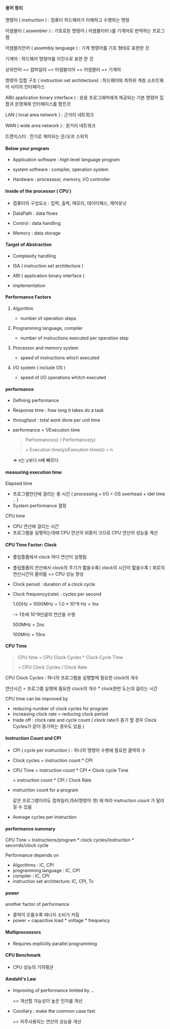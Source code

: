 #### 용어 정리

명령어 ( instruction ) : 컴퓨터 하드웨어가 이해하고 수행하는 명령

어셈블러 ( assembler ) : 기호로된 명령어 ( 어셈블리어 )를 기계어로 번역하는 프로그램

어셈블리언어 ( assembly language ) : 기계 명령어를 기호 형태로 표현한 것

기계어 : 하드웨어 명령어를 이진수로 표현 한 것

상위언어 => 컴파일러 => 어셈블리어 => 어셈블러 => 기계어



명령어 집합 구조 ( instruction set architecture) : 하드웨어와 최하위 계층 소프트웨어 사이의 인터페이스



ABI( application binary interface ) : 응용 프로그래머에게 제공되는 기본 명령어 집합과 운영체제 인터페이스를 합친것



LAN ( local area network ) : 근거리 네트워크

WAN ( wide area network ) : 원거리 네트워크



트랜지스터 : 전기로 제어되는 온/오프 스위치



#### Below your program

- Application software : high level language program

- system software : compiler, operation system

- Hardware : processsor, memory, I/O controller



#### Inside of the processor ( CPU )

- 컴퓨터의 구성요소 : 입력, 출력, 메모리, 데이터패스, 제어유닛

- DataPath : data flows

- Control : data handling

- Memory : data storage



#### Target of Abstraction

- Complexity handling

- ISA ( instruction set architecture )

- ABI ( application binary interface )

- implementation



#### Performance Factors

1. Algorithm 
   - number of operation steps

2. Programming language, compiler
   - number of instructions executed per operation step

3. Processor and memory system 
   - speed of instructions which executed

4. I/O system ( include OS ) 
   - speed of I/O operations whitch executed



#### performance

- Defining performance

- Response time : how long it takes do a task

- throughput : total work done per unit time

- performance = 1/Execution time

  > Performance(x) / Performance(y) 
  >
  > = Execution time(y)/Execution time(x) = n

  => x는 y보다 n배 빠르다



#### measuring execution time

Elapsed time

- 프로그램연산에 걸리는 총 시간 ( processing + I/O + OS overhead + idel time .. )
- System performance 결정

CPU time

- CPU 연산에 걸리는 시간
- 프로그램을 실행하는데에 CPU 연산의 비중이 크므로 CPU 연산의 성능을 계산




#### CPU Time Factor: Clock

- 플립플롭에서 clock 마다 연산이 실행됨 

- 플립플롭의 연산에서 clock의 주기가 짧을수록( clock의 시간이 짧을수록 ) 회로의 연산시간이 줄어듦 => CPU 성능 향상

- Clock period : duration of a clock cycle

- Clock frequency(rate) : cycles per second

  1.0GHz = 1000MHz = 1.0 * 10^9 Hz = 1ns

  -> 1초에 10^9만큼의 연산을 수행

  500MHz = 2ns

  100MHz = 10ns



#### CPU Time

> CPU time = CPU Clock Cycles * Clock Cycle Time
>
> = CPU Clock Cycles / Clock Rate

CPU Clock Cycles : 하나의 프로그램을 실행할때 필요한 clock의 개수

연산시간 = 프로그램 실행에 필요한 clock의 개수 * clock한번 도는데 걸리는 시간



CPU time can be improved by

- reducing number of clock cycles for program
- increasing clock rate = reducing clock period
- trade off : clock rate and cycle count  ( clock rate가 증가 할 경우  Clock Cycles가 같이 증가하는 경우도 있음 )



#### Instruction Count and CPI

- CPI ( cycle per instruction ) : 하나의 명령어 수행에 필요한 클럭의 수

- Clock cycles = instruction count * CPI

- CPU Time = instruction count * CPI * Clock cycle Time

  = instruction count * CPI / Clock Rate

- instruction count for a program

  같은 프로그램이라도 컴파일러,ISA(명령어 셋) 에 따라 instruction count 가 달라질 수 있음

- Average cycles per instruction



#### performance summary

CPU Time = Instructions/program * clock cycles/instruction * seconds/clock cycle

Performance depends on

- Algorithms : IC, CPI
- programming language : IC, CPI
- compiler : IC, CPI
- instruction set architecture: IC, CPI, Tc



#### power

another factor of performance

- 클럭이 오를수록 에너지 소비가 커짐
- power = capacitive load * voltage * frequency



#### Multiprocessors

- Requires explicitly parallel programming



#### CPU Benchmark

- CPU 성능의 기하평균



#### Amdahl's Law

- Improving of performance limited by ...

  => 개선할 가능성이 높은 인자를 개선

- Corollary : make the common case fast

  => 자주사용되는 연산의 성능을 개선









